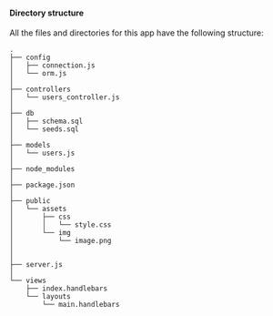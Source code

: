#### Directory structure

All the files and directories for this app have the following structure:

```
.
├── config
│   ├── connection.js
│   └── orm.js
│ 
├── controllers
│   └── users_controller.js
│
├── db
│   ├── schema.sql
│   └── seeds.sql
│
├── models
│   └── users.js
│ 
├── node_modules
│ 
├── package.json
│
├── public
│   └── assets
│       ├── css
│       │   └── style.css
│       └── img
│           └── image.png
│   
│
├── server.js
│
└── views
    ├── index.handlebars
    └── layouts
        └── main.handlebars
```